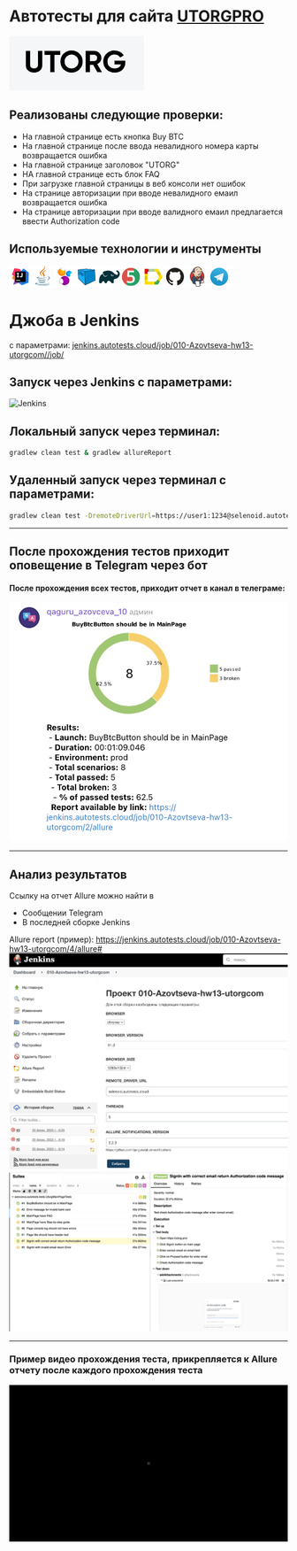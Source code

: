 # Автотесты для сайта <a target="_blank" href="https://utorg.pro/">UTORGPRO</a>
![Intelij_IDEA](img/icons/utorg.png)

## Реализованы следующие проверки:
 - На главной странице есть кнопка Buy BTC
 - На главной странице после ввода невалидного номера карты возвращается ошибка
 - На главной странице заголовок "UTORG"
 - НА главной странице есть блок FAQ
 - При загрузке главной страницы в веб консоли нет ошибок
 - На странице авторизации при вводе невалидного емаил возвращается ошибка
 - На странице авторизации при вводе валидного емаил предлагается ввести Authorization code

 
## Используемые технологии и инструменты

![Intelij_IDEA](img/icons/Intelij_IDEA.png)![Java](img/icons/Java.png)![Selenide](img/icons/Selenide.png)![Selenoid](img/icons/Selenoid.png)![Gradle](img/icons/Gradle.png)![JUnit5](img/icons/JUnit5.png)![Allure Report](img/icons/Allure_Report.png)![Github](img/icons/Github.png)![Jenkins](img/icons/Jenkins.png)![Telegram](img/icons/Telegram.png)

# Джоба в Jenkins 
с параметрами:
<a target="_blank" href="https://jenkins.autotests.cloud/job/010-Azovtseva-hw13-utorgcom/">jenkins.autotests.cloud/job/010-Azovtseva-hw13-utorgcom//job/</a>

## Запуск через Jenkins с параметрами:

![Jenkins](img/JenkinsRun.png)

## Локальный запуск через терминал:
```bash
gradlew clean test & gradlew allureReport
```

## Удаленный запуск через терминал с параметрами:
```bash
gradlew clean test -DremoteDriverUrl=https://user1:1234@selenoid.autotests.cloud/wd/hub/ -DvideoStorage=https://selenoid.autotests.cloud/video/ -Dthreads=1  & gradlew allureReport

```
___
## После прохождения тестов приходит оповещение в Telegram через бот 

#### После прохождения всех тестов, приходит отчет в канал в телеграме:
![Telegram](img/telegram.png)

---
## Анализ результатов
Ссылку на отчет Allure можно найти в
* Сообщении Telegram
* В последней сборке Jenkins

Allure report (пример):
<a target="_blank" href="https://jenkins.autotests.cloud/job/010-Azovtseva-hw13-utorgcom/4/allure">https://jenkins.autotests.cloud/job/010-Azovtseva-hw13-utorgcom/4/allure#</a>
![Allure](img/jenkins.png)
![Allure](img/allure-report.png)

---
### Пример видео прохождения теста, прикрепляется к Allure отчету после каждого прохождения теста
![video](./img/allure-test-utorg.gif)
